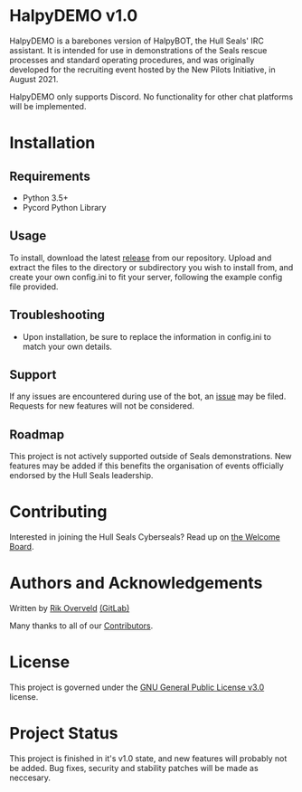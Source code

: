 # HalpyDEMO v1.0

HalpyDEMO is a barebones version of HalpyBOT, the Hull Seals' IRC assistant. It is intended for use in
demonstrations of the Seals rescue processes and standard operating procedures, and was originally developed
for the recruiting event hosted by the New Pilots Initiative, in August 2021.

HalpyDEMO only supports Discord. No functionality for other chat platforms will be implemented.

# Installation

## Requirements
- Python 3.5+
- Pycord Python Library

## Usage
To install, download the latest [release](https://github.com/rik079/HalpyDEMO/releases) from our repository. Upload and extract the files to the directory or subdirectory you wish to install from, and create your own config.ini to fit your server, following the example config file provided.

## Troubleshooting
- Upon installation, be sure to replace the information in config.ini to match your own details.

## Support
If any issues are encountered during use of the bot, an [issue](https://github.com/rik079/HalpyDEMO/issues/new) may be filed. Requests for new features will not be considered.

## Roadmap
This project is not actively supported outside of Seals demonstrations. New features may be added if this benefits the organisation of events officially endorsed by the Hull Seals leadership.

# Contributing
Interested in joining the Hull Seals Cyberseals? Read up on [the Welcome Board](https://gitlab.com/hull-seals/welcome-to-the-hull-seals-devops-board).

# Authors and Acknowledgements
Written by [Rik Overveld](https://github.com/rik079) [(GitLab)](https://gitlab.com/rik079) 

Many thanks to all of our [Contributors](https://gitlab.com/hull-seals/welcome-to-the-hull-seals-devops-board/blob/master/CONTRIBUTORS.md).

# License
This project is governed under the [GNU General Public License v3.0](LICENSE) license.

# Project Status
This project is finished in it's v1.0 state, and new features will probably not be added. Bug fixes, security and stability patches
will be made as neccesary.
